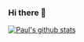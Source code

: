 ### Hi there 👋

[![Paul's github stats](https://github-readme-stats.vercel.app/api?username=DerPauli)](https://github.com/anuraghazra/github-readme-stats)


<!--
**DerPauli/DerPauli** is a ✨ _special_ ✨ repository because its `README.md` (this file) appears on your GitHub profile.

Here are some ideas to get you started:

- 🔭 I’m currently working on ...
- 🌱 I’m currently learning ...
- 👯 I’m looking to collaborate on ...
- 🤔 I’m looking for help with ...
- 💬 Ask me about ...
- 📫 How to reach me: ...
- 😄 Pronouns: ...
- ⚡ Fun fact: ...
-->
